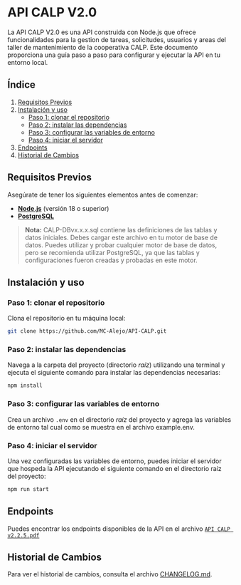 # API CALP V2.0

La API CALP V2.0 es una API construida con Node.js que ofrece funcionalidades para la gestion de tareas, solicitudes, usuarios y areas del taller de mantenimiento de la cooperativa CALP. Este documento proporciona una guía paso a paso para configurar y ejecutar la API en tu entorno local.

## Índice

1. [Requisitos Previos](#requisitos-previos)
2. [Instalación y uso](#instalación)
   - [Paso 1: clonar el repositorio](#paso-1-clonar-el-repositorio)
   - [Paso 2: instalar las dependencias](#paso-2-instalar-las-dependencias)
   - [Paso 3: configurar las variables de entorno](#paso-3-configurar-las-variables-de-entorno)
   - [Paso 4: iniciar el servidor](#paso-4-iniciar-el-servidor)
3. [Endpoints](#endpoints)
4. [Historial de Cambios](CHANGELOG.md)

## Requisitos Previos

Asegúrate de tener los siguientes elementos antes de comenzar:

- [**Node.js**](https://nodejs.org/) (versión 18 o superior)
- [**PostgreSQL**](https://www.postgresql.org/)

> **Nota:** CALP-DBvx.x.x.sql contiene las definiciones de las tablas y datos iniciales. Debes cargar este archivo en tu motor de base de datos. Puedes utilizar y probar cualquier motor de base de datos, pero se recomienda utilizar PostgreSQL, ya que las tablas y configuraciones fueron creadas y probadas en este motor.

## Instalación y uso

### Paso 1: clonar el repositorio

Clona el repositorio en tu máquina local:

```bash
git clone https://github.com/MC-Alejo/API-CALP.git
```

### Paso 2: instalar las dependencias

Navega a la carpeta del proyecto (directorio _raíz_) utilizando una terminal y ejecuta el siguiente comando para instalar las dependencias necesarias:

```bash
npm install
```

### Paso 3: configurar las variables de entorno

Crea un archivo `.env` en el directorio _raíz_ del proyecto y agrega las variables de entorno tal cual como se muestra en el archivo example.env.

### Paso 4: iniciar el servidor

Una vez configuradas las variables de entorno, puedes iniciar el servidor que hospeda la API ejecutando el siguiente comando en el directorio raíz del proyecto:

```bash
npm run start
```

## Endpoints

Puedes encontrar los endpoints disponibles de la API en el archivo [`API CALP v2.2.5.pdf`](https://github.com/MC-Alejo/API-CALP/blob/main/API%20CALP%20v2.2.5.pdf)

## Historial de Cambios

Para ver el historial de cambios, consulta el archivo [CHANGELOG.md](CHANGELOG.md).

